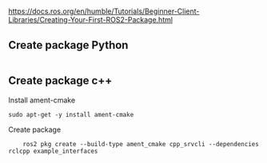 # 
https://docs.ros.org/en/humble/Tutorials/Beginner-Client-Libraries/Creating-Your-First-ROS2-Package.html


## Create package Python
```
```

## Create package c++
Install ament-cmake
```
sudo apt-get -y install ament-cmake
```

Create package
```
    ros2 pkg create --build-type ament_cmake cpp_srvcli --dependencies rclcpp example_interfaces
```